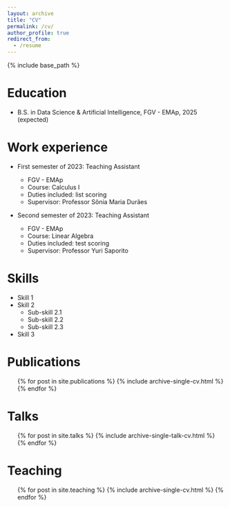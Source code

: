 ```yaml
---
layout: archive
title: "CV"
permalink: /cv/
author_profile: true
redirect_from:
  - /resume
---
```


{% include base_path %}

Education
======
* B.S. in Data Science & Artificial Intelligence, FGV - EMAp, 2025 (expected)

Work experience
======
* First semester of 2023: Teaching Assistant
  * FGV - EMAp
  * Course: Calculus I
  * Duties included: list scoring
  * Supervisor: Professor Sônia Maria Durães

* Second semester of 2023: Teaching Assistant
  * FGV - EMAp
  * Course: Linear Algebra
  * Duties included: test scoring
  * Supervisor: Professor Yuri Saporito
  
Skills
======
* Skill 1
* Skill 2
  * Sub-skill 2.1
  * Sub-skill 2.2
  * Sub-skill 2.3
* Skill 3

Publications
======
  <ul>{% for post in site.publications %}
    {% include archive-single-cv.html %}
  {% endfor %}</ul>
  
Talks
======
  <ul>{% for post in site.talks %}
    {% include archive-single-talk-cv.html %}
  {% endfor %}</ul>
  
Teaching
======
  <ul>{% for post in site.teaching %}
    {% include archive-single-cv.html %}
  {% endfor %}</ul>
